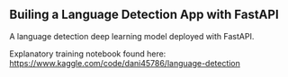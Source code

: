 ## Builing a Language Detection App with FastAPI
A language detection deep learning model deployed with FastAPI.


Explanatory training notebook found here: https://www.kaggle.com/code/dani45786/language-detection
